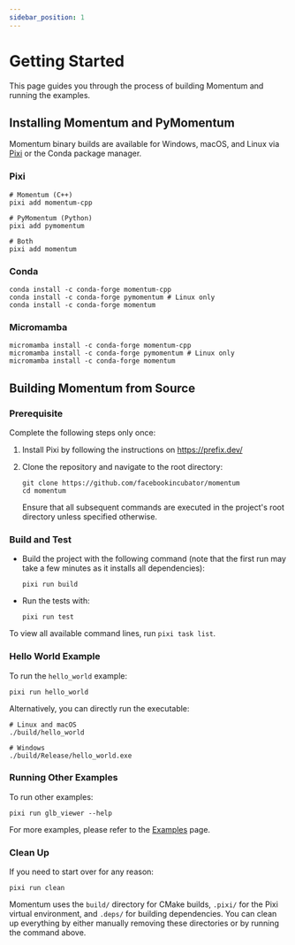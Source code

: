 ```yaml
---
sidebar_position: 1
---
```


# Getting Started

This page guides you through the process of building Momentum and running the examples.

## Installing Momentum and PyMomentum

Momentum binary builds are available for Windows, macOS, and Linux via [Pixi](https://prefix.dev/) or the Conda package manager.

### Pixi

```
# Momentum (C++)
pixi add momentum-cpp

# PyMomentum (Python)
pixi add pymomentum

# Both
pixi add momentum
```

### Conda

```
conda install -c conda-forge momentum-cpp
conda install -c conda-forge pymomentum # Linux only
conda install -c conda-forge momentum
```

### Micromamba

```
micromamba install -c conda-forge momentum-cpp
micromamba install -c conda-forge pymomentum # Linux only
micromamba install -c conda-forge momentum
```

## Building Momentum from Source

### Prerequisite

Complete the following steps only once:

1. Install Pixi by following the instructions on https://prefix.dev/

1. Clone the repository and navigate to the root directory:

   ```
   git clone https://github.com/facebookincubator/momentum
   cd momentum
   ```

   Ensure that all subsequent commands are executed in the project's root directory unless specified otherwise.

### Build and Test

- Build the project with the following command (note that the first run may take a few minutes as it installs all dependencies):

  ```
  pixi run build
  ```

- Run the tests with:

  ```
  pixi run test
  ```

To view all available command lines, run `pixi task list`.

### Hello World Example

To run the `hello_world` example:

```
pixi run hello_world
```

Alternatively, you can directly run the executable:

```
# Linux and macOS
./build/hello_world

# Windows
./build/Release/hello_world.exe
```

### Running Other Examples

To run other examples:

```
pixi run glb_viewer --help
```

For more examples, please refer to the [Examples](https://facebookincubator.github.io/momentum/docs/examples/viewers) page.

### Clean Up

If you need to start over for any reason:

```
pixi run clean
```

Momentum uses the `build/` directory for CMake builds, `.pixi/` for the Pixi virtual environment, and `.deps/` for building dependencies. You can clean up everything by either manually removing these directories or by running the command above.

